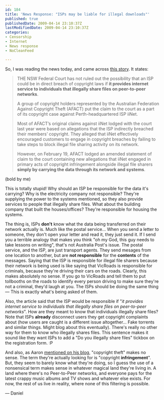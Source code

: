 ```yaml
---
id: 184
title: 'News Response: "ISPs may be liable for illegal downloads"'
published: true
publishedDate: 2009-04-14 23:10:37Z
lastModifiedDate: 2009-04-14 23:10:37Z
categories:
- Censorship
- Internet
- News response
- NoCleanFeed

---
```


So, I was reading the news today, and came across [this story](http://www.australianit.news.com.au/story/0,20589,25337473-15306,00.html). It states:

> THE NSW Federal Court has not ruled out the possibility that an ISP could be in direct breach of copyright laws if **it provides internet service to individuals that illegally share files on peer-to-peer networks**.  
> 
> A group of copyright holders represented by the Australian Federation Against Copyright Theft (AFACT) put the claim to the court as a part of its copyright case against Perth-headquartered ISP iiNet.
> 
> Most of AFACT’s original claims against iiNet lodged with the court last year were based on allegations that the ISP indirectly breached their members’ copyright. They alleged that iiNet effectively encouraged customers to engage in copyright breaches by failing to take steps to block illegal file sharing activity on its network.
> 
> However, on February 19, AFACT lodged an amended statement of claim to the court containing new allegations that iiNet engaged in primary acts of copyright infringement alongside illegal file sharers **simply by carrying the data through its network and systems**.

(bold by me)

This is totally stupid! Why should an ISP be responsible for the data it's carrying? Why is the electricity company not responsible? They're supplying the power to the systems mentioned, so they also provide services to people that illegally share files. What about the building company that built the houses/offices? They're responsible for housing the systems.

The thing is, ISPs **don't** know what the data being transferred on their network actually is. Much like the postal service... When you send a letter to someone, they don't open your letter and read it, they just send it. If I send you a terrible analogy that makes you think "oh my God, this guy needs to take lessons on writing", that's not Australia Post's issue. The postal service, and the ISP, are just transport agents. They send mesages from one location to another, but are **not responsible** for the **contents** of the messages. Saying that the ISP is responsible for illegal file sharers because their network is being used is like saying that VicRoads is responsible for criminals, because they're driving their cars on the roads. Clearly, this makes absolutely no sense. If you go to VicRoads and tell them to put tollbooths on the roads to identify every person driving to make sure they're not a criminal, they'd laugh at you. The ISPs should be doing the same thing — This is exactly what's being asked of them.

Also, the article said that the ISP would be responsible if "*it provides internet service to individuals that illegally share files on peer-to-peer networks*". How are they meant to know that individuals illegally share files? Note that ISPs **already** disconnect users they get copyright complaints about (how users are caught is a different issue altogether... Fake torrents and similar things. Might blog about this eventually). There's really no other way for them to know who illegally shares files. This sentence makes it sound like they want ISPs to add a "Do you illegally share files" tickbox on the registration form. :P

And also, as Aaron [mentioned on his blog](http://aaron552.syte.cc/blog/2009/03/26/copyright-theft/), "copyright theft" makes no sense. The term they're actually looking for is "copyright **infringement**". But, they seem to barely know what they're doing, so I guess the use of a nonsensical term makes sense in whatever magical land they're living in. A land where there's no Peer-to-Peer networks, and everyone pays for the latest crappy music albums and TV shows and whatever else exists. For now, the rest of us live in reality, where none of this filtering is possible.

— Daniel

